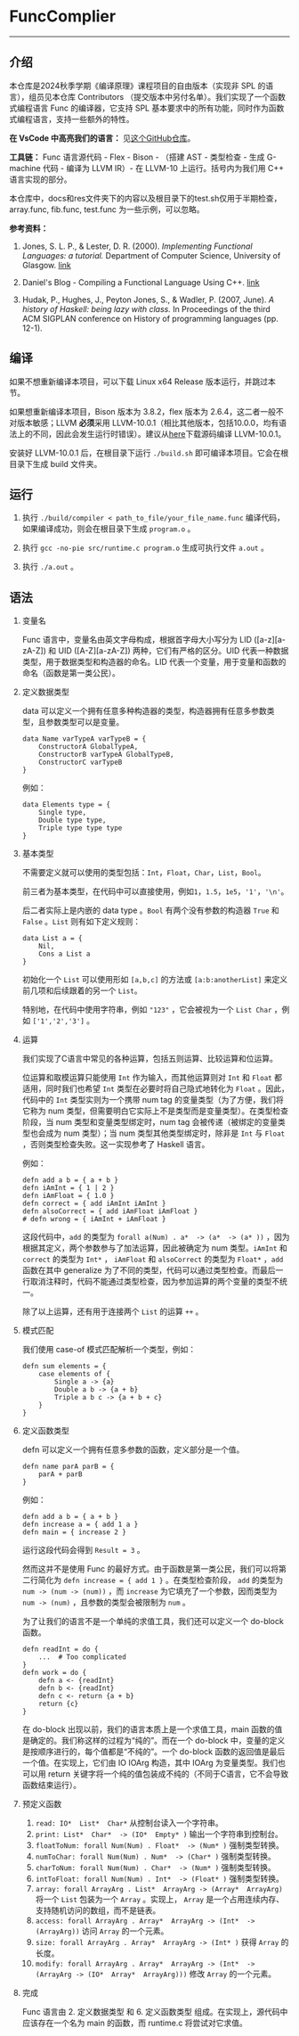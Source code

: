 # FuncComplier

----

## 介绍

本仓库是2024秋季学期《编译原理》课程项目的自由版本（实现非 SPL 的语言），组员见本仓库 Contributors （提交版本中另付名单）。我们实现了一个函数式编程语言 Func 的编译器，它支持 SPL 基本要求中的所有功能，同时作为函数式编程语言，支持一些额外的特性。

**在 VsCode 中高亮我们的语言：** 见[这个GitHub仓库](https://github.com/DeerInForestovo/func-highlighter)。

**工具链：** Func 语言源代码 - Flex - Bison - （搭建 AST - 类型检查 - 生成 G-machine 代码 - 编译为 LLVM IR）- 在 LLVM-10 上运行。括号内为我们用 C++ 语言实现的部分。

本仓库中，docs和res文件夹下的内容以及根目录下的test.sh仅用于半期检查，array.func, fib.func, test.func 为一些示例，可以忽略。

**参考资料：**

1. Jones, S. L. P., & Lester, D. R. (2000). *Implementing Functional Languages: a tutorial.* Department of Computer Science, University of Glasgow. [link](https://www.researchgate.net/profile/David-Lester-4/publication/228377970_Implementing_functional_languages_a_tutorial/links/02bfe51041cede4142000000/Implementing-functional-languages-a-tutorial.pdf)

2. Daniel's Blog - Compiling a Functional Language Using C++. [link](https://danilafe.com/blog/00_compiler_intro/)

3. Hudak, P., Hughes, J., Peyton Jones, S., & Wadler, P. (2007, June). *A history of Haskell: being lazy with class.* In Proceedings of the third ACM SIGPLAN conference on History of programming languages (pp. 12-1).

## 编译

如果不想重新编译本项目，可以下载 Linux x64 Release 版本运行，并跳过本节。

如果想重新编译本项目，Bison 版本为 3.8.2，flex 版本为 2.6.4，这二者一般不对版本敏感；LLVM **必须**采用 LLVM-10.0.1（相比其他版本，包括10.0.0，均有语法上的不同，因此会发生运行时错误）。建议从[here](https://releases.llvm.org/download.html#10.0.1)下载源码编译 LLVM-10.0.1。

安装好 LLVM-10.0.1 后，在根目录下运行 ```./build.sh``` 即可编译本项目。它会在根目录下生成 build 文件夹。

## 运行

1. 执行 ```./build/compiler < path_to_file/your_file_name.func``` 编译代码，如果编译成功，则会在根目录下生成 ```program.o``` 。

2. 执行 ```gcc -no-pie src/runtime.c program.o``` 生成可执行文件 ```a.out``` 。

3. 执行 ```./a.out``` 。

## 语法

1. 变量名

    Func 语言中，变量名由英文字母构成，根据首字母大小写分为 LID ([a-z][a-zA-Z]) 和 UID ([A-Z][a-zA-Z]) 两种，它们有严格的区分。UID 代表一种数据类型，用于数据类型和构造器的命名。LID 代表一个变量，用于变量和函数的命名（函数是第一类公民）。

2. 定义数据类型

    data 可以定义一个拥有任意多种构造器的类型，构造器拥有任意多参数类型，且参数类型可以是变量。

    ```
    data Name varTypeA varTypeB = {
        ConstructorA GlobalTypeA,
        ConstructorB varTypeA GlobalTypeB,
        ConstructorC varTypeB
    }
    ```

    例如：

    ```
    data Elements type = {
        Single type,
        Double type type,
        Triple type type type
    }
    ```

3. 基本类型

    不需要定义就可以使用的类型包括：```Int```，```Float```，```Char```，```List```，```Bool```。

    前三者为基本类型，在代码中可以直接使用，例如```1```，```1.5```，```1e5```，```'1'```，```'\n'```。

    后二者实际上是内嵌的 data type 。```Bool``` 有两个没有参数的构造器 ```True``` 和 ```False``` 。```List``` 则有如下定义规则：

    ```
    data List a = {
        Nil,
        Cons a List a
    }
    ```

    初始化一个 ```List``` 可以使用形如 ```[a,b,c]``` 的方法或 ```[a:b:anotherList]``` 来定义前几项和后续跟着的另一个 ```List```。

    特别地，在代码中使用字符串，例如 ```"123"``` ，它会被视为一个 ```List Char``` ，例如 ```['1','2','3']``` 。

4. 运算

    我们实现了C语言中常见的各种运算，包括五则运算、比较运算和位运算。

    位运算和取模运算只能使用 ```Int``` 作为输入，而其他运算则对 ```Int``` 和 ```Float``` 都适用，同时我们也希望 ```Int``` 类型在必要时将自己隐式地转化为 ```Float``` 。因此，代码中的 ```Int``` 类型实则为一个携带 num tag 的变量类型（为了方便，我们将它称为 num 类型，但需要明白它实际上不是类型而是变量类型）。在类型检查阶段，当 num 类型和变量类型绑定时，num tag 会被传递（被绑定的变量类型也会成为 num 类型）；当 num 类型其他类型绑定时，除非是 ```Int``` 与 ```Float``` ，否则类型检查失败。这一实现参考了 Haskell 语言。

    例如：

    ```
    defn add a b = { a + b }
    defn iAmInt = { 1 | 2 }
    defn iAmFloat = { 1.0 }
    defn correct = { add iAmInt iAmInt }
    defn alsoCorrect = { add iAmFloat iAmFloat }
    # defn wrong = { iAmInt + iAmFloat }
    ```

    这段代码中，```add``` 的类型为 ```forall a(Num) . a*  -> (a*  -> (a* ))``` ，因为根据其定义，两个参数参与了加法运算，因此被确定为 num 类型。```iAmInt``` 和 ```correct``` 的类型为 ```Int*``` ， ```iAmFloat``` 和 ```alsoCorrect``` 的类型为 ```Float*``` ，```add``` 函数在其中 generalize 为了不同的类型，代码可以通过类型检查。而最后一行取消注释时，代码不能通过类型检查，因为参加运算的两个变量的类型不统一。

    除了以上运算，还有用于连接两个 ```List``` 的运算 ```++``` 。

5. 模式匹配

    我们使用 case-of 模式匹配解析一个类型，例如：

    ```
    defn sum elements = {
        case elements of {
            Single a -> {a}
            Double a b -> {a + b}
            Triple a b c -> {a + b + c}
        }
    }
    ```

6. 定义函数类型

    defn 可以定义一个拥有任意多参数的函数，定义部分是一个值。

    ```
    defn name parA parB = {
        parA + parB
    }
    ```

    例如：

    ```
    defn add a b = { a + b }
    defn increase a = { add 1 a }
    defn main = { increase 2 }
    ```

    运行这段代码会得到 ```Result = 3``` 。

    然而这并不是使用 Func 的最好方式。由于函数是第一类公民，我们可以将第二行简化为 ```defn increase = { add 1 }``` 。在类型检查阶段， ```add``` 的类型为 ```num -> (num -> (num))``` ，而 ```increase``` 为它填充了一个参数，因而类型为 ```num -> (num)``` ，且参数的类型会被限制为 ```num``` 。

    为了让我们的语言不是一个单纯的求值工具，我们还可以定义一个 do-block 函数。

    ```
    defn readInt = do {
        ...  # Too complicated
    }
    defn work = do {
        defn a <- {readInt}
        defn b <- {readInt}
        defn c <- return {a + b}
        return {c}
    }
    ```

    在 do-block 出现以前，我们的语言本质上是一个求值工具，main 函数的值是确定的。我们称这样的过程为“纯的”。而在一个 do-block 中，变量的定义是按顺序进行的，每个值都是“不纯的”。一个 do-block 函数的返回值是最后一个值。在实现上，它们由 IO IOArg 构造，其中 IOArg 为变量类型。我们也可以用 return 关键字将一个纯的值包装成不纯的（不同于C语言，它不会导致函数结束运行）。

7. 预定义函数

    1. ```read: IO*  List*  Char*``` 从控制台读入一个字符串。
    2. ```print: List*  Char*  -> (IO*  Empty* )``` 输出一个字符串到控制台。
    3. ```floatToNum: forall Num(Num) . Float*  -> (Num* )``` 强制类型转换。
    4. ```numToChar: forall Num(Num) . Num*  -> (Char* )``` 强制类型转换。
    5. ```charToNum: forall Num(Num) . Char*  -> (Num* )``` 强制类型转换。
    6. ```intToFloat: forall Num(Num) . Int*  -> (Float* )``` 强制类型转换。
    7. ```array: forall ArrayArg . List*  ArrayArg -> (Array*  ArrayArg)``` 将一个 ```List``` 包装为一个 ```Array``` 。实现上， ```Array``` 是一个占用连续内存、支持随机访问的数组，而不是链表。
    8. ```access: forall ArrayArg . Array*  ArrayArg -> (Int*  -> (ArrayArg))``` 访问 ```Array``` 的一个元素。
    9. ```size: forall ArrayArg . Array*  ArrayArg -> (Int* )``` 获得 ```Array``` 的长度。
    10. ```modify: forall ArrayArg . Array*  ArrayArg -> (Int*  -> (ArrayArg -> (IO*  Array*  ArrayArg)))``` 修改 ```Array``` 的一个元素。

8. 完成

    Func 语言由 2. 定义数据类型 和 6. 定义函数类型 组成。在实现上，源代码中应该存在一个名为 main 的函数，而 runtime.c 将尝试对它求值。